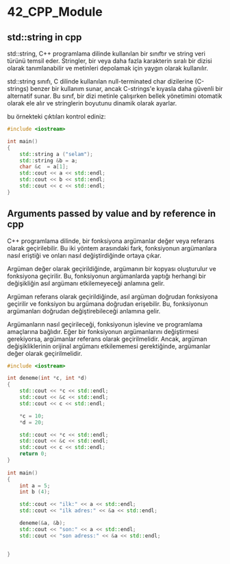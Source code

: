 # 42_CPP_Module


## std::string in cpp

std::string, C++ programlama dilinde kullanılan bir sınıftır ve string veri türünü temsil eder. Stringler, bir veya daha fazla karakterin sıralı bir dizisi olarak tanımlanabilir ve metinleri depolamak için yaygın olarak kullanılır.

std::string sınıfı, C dilinde kullanılan null-terminated char dizilerine (C-strings) benzer bir kullanım sunar, ancak C-strings'e kıyasla daha güvenli bir alternatif sunar. Bu sınıf, bir dizi metinle çalışırken bellek yönetimini otomatik olarak ele alır ve stringlerin boyutunu dinamik olarak ayarlar.

bu örnekteki çıktıları kontrol ediniz:
```cpp
#include <iostream>

int main()
{
    std::string a ("selam");
    std::string &b = a;
    char &c  = a[1]; 
    std::cout << a << std::endl;
    std::cout << b << std::endl;
    std::cout << c << std::endl;
}
```

## Arguments passed by value and by reference in cpp


C++ programlama dilinde, bir fonksiyona argümanlar değer veya referans olarak geçirilebilir. Bu iki yöntem arasındaki fark, fonksiyonun argümanlara nasıl eriştiği ve onları nasıl değiştirdiğinde ortaya çıkar.

Argüman değer olarak geçirildiğinde, argümanın bir kopyası oluşturulur ve fonksiyona geçirilir. Bu, fonksiyonun argümanlarda yaptığı herhangi bir değişikliğin asıl argümanı etkilemeyeceği anlamına gelir.

Argüman referans olarak geçirildiğinde, asıl argüman doğrudan fonksiyona geçirilir ve fonksiyon bu argümana doğrudan erişebilir. Bu, fonksiyonun argümanları doğrudan değiştirebileceği anlamına gelir.

Argümanların nasıl geçirileceği, fonksiyonun işlevine ve programlama amaçlarına bağlıdır. Eğer bir fonksiyonun argümanlarını değiştirmesi gerekiyorsa, argümanlar referans olarak geçirilmelidir. Ancak, argüman değişikliklerinin orijinal argümanı etkilememesi gerektiğinde, argümanlar değer olarak geçirilmelidir.


```cpp
#include <iostream>

int deneme(int *c, int *d)
{
    std::cout << *c << std::endl;
    std::cout << &c << std::endl;
    std::cout << c << std::endl;

    *c = 10;
    *d = 20;

    std::cout << *c << std::endl;
    std::cout << &c << std::endl;
    std::cout << c << std::endl;
    return 0;
}
    
int main()
{
    int a = 5;
    int b (4);

    std::cout << "ilk:" << a << std::endl;
    std::cout << "ilk adres:" << &a << std::endl;

    deneme(&a, &b);
    std::cout << "son:" << a << std::endl;
    std::cout << "son adress:" << &a << std::endl;


}
```
